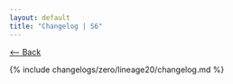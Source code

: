 ```yaml
---
layout: default
title: "Changelog | S6"
---
```


[ <-- Back](../../)

{% include changelogs/zero/lineage20/changelog.md %}